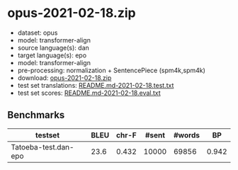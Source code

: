 # opus-2021-02-18.zip

* dataset: opus
* model: transformer-align
* source language(s): dan
* target language(s): epo
* model: transformer-align
* pre-processing: normalization + SentencePiece (spm4k,spm4k)
* download: [opus-2021-02-18.zip](https://object.pouta.csc.fi/Tatoeba-MT-models/dan-epo/opus-2021-02-18.zip)
* test set translations: [README.md-2021-02-18.test.txt](https://object.pouta.csc.fi/Tatoeba-MT-models/dan-epo/README.md-2021-02-18.test.txt)
* test set scores: [README.md-2021-02-18.eval.txt](https://object.pouta.csc.fi/Tatoeba-MT-models/dan-epo/README.md-2021-02-18.eval.txt)

## Benchmarks

| testset | BLEU  | chr-F | #sent | #words | BP |
|---------|-------|-------|-------|--------|----|
| Tatoeba-test.dan-epo 	| 23.6 	| 0.432 	| 10000 	| 69856 	| 0.942 |

